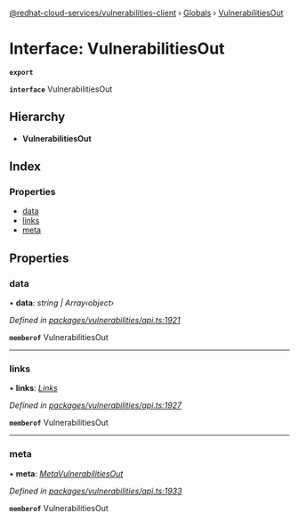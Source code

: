 [@redhat-cloud-services/vulnerabilities-client](../README.md) › [Globals](../globals.md) › [VulnerabilitiesOut](vulnerabilitiesout.md)

# Interface: VulnerabilitiesOut

**`export`** 

**`interface`** VulnerabilitiesOut

## Hierarchy

* **VulnerabilitiesOut**

## Index

### Properties

* [data](vulnerabilitiesout.md#data)
* [links](vulnerabilitiesout.md#links)
* [meta](vulnerabilitiesout.md#meta)

## Properties

###  data

• **data**: *string | Array‹object›*

*Defined in [packages/vulnerabilities/api.ts:1921](https://github.com/RedHatInsights/javascript-clients/blob/master/packages/vulnerabilities/api.ts#L1921)*

**`memberof`** VulnerabilitiesOut

___

###  links

• **links**: *[Links](links.md)*

*Defined in [packages/vulnerabilities/api.ts:1927](https://github.com/RedHatInsights/javascript-clients/blob/master/packages/vulnerabilities/api.ts#L1927)*

**`memberof`** VulnerabilitiesOut

___

###  meta

• **meta**: *[MetaVulnerabilitiesOut](metavulnerabilitiesout.md)*

*Defined in [packages/vulnerabilities/api.ts:1933](https://github.com/RedHatInsights/javascript-clients/blob/master/packages/vulnerabilities/api.ts#L1933)*

**`memberof`** VulnerabilitiesOut
